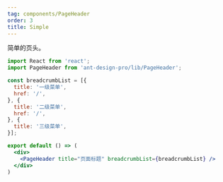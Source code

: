 ```yaml
---
tag: components/PageHeader
order: 3
title: Simple
---
```


简单的页头。

````jsx
import React from 'react';
import PageHeader from 'ant-design-pro/lib/PageHeader';

const breadcrumbList = [{
  title: '一级菜单',
  href: '/',
}, {
  title: '二级菜单',
  href: '/',
}, {
  title: '三级菜单',
}];

export default () => (
  <div>
    <PageHeader title="页面标题" breadcrumbList={breadcrumbList} />
  </div>
)
````

<style>
#scaffold-src-components-PageHeader-demo-simple .code-box-demo {
  background: #f2f4f5;
}
</style>
